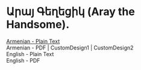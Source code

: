 # Արայ Գեղեցիկ (Aray the Handsome).

[Armenian - Plain Text](full-text-armenian.txt)  
Armenian - PDF | CustomDesign1 | CustomDesign2  
English - Plain Text  
English - PDF  
